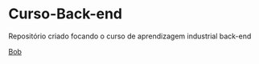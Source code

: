 # Curso-Back-end
Repositório criado focando o curso de aprendizagem industrial back-end

<a href='https://www.google.com/url?sa=i&url=https%3A%2F%2Fwww.blumenaunorteshopping.com.br%2Facontece%2Fbob-esponja-e-seu-amigo-patrick-chegam-no-norte-shopping-agora-em-setembro&psig=AOvVaw3Jc0Hta85u8a1RbJepGq2b&ust=1676405155485000&source=images&cd=vfe&ved=0CA0QjRxqFwoTCJjq-YCmk_0CFQAAAAAdAAAAABAI'>Bob
